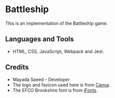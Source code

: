 # Battleship
This is an implementation of the Battleship game.


## Languages and Tools
- HTML, CSS, JavaScript, Webpack and Jest.

## Credits
* Mayada Saeed - Developer
* The logo and favicon used here is from [Canva](https://www.canva.com/).
* The EFCO Brookshire font is from [iFonts](https://ifonts.xyz/).
